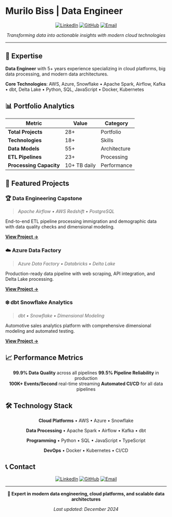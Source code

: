 # Murilo Biss | Data Engineer

<div align="center">

[![LinkedIn](https://img.shields.io/badge/LinkedIn-Connect-blue?style=for-the-badge&logo=linkedin)](https://www.linkedin.com/in/murilobiss/)
[![GitHub](https://img.shields.io/badge/GitHub-Profile-black?style=for-the-badge&logo=github)](https://github.com/murilobiss-dataeng)
[![Email](https://img.shields.io/badge/Email-Contact-red?style=for-the-badge&logo=gmail)](mailto:murilobiss@gmail.com)

*Transforming data into actionable insights with modern cloud technologies*

</div>

---

## 🚀 Expertise

**Data Engineer** with 5+ years experience specializing in cloud platforms, big data processing, and modern data architectures.

**Core Technologies**: AWS, Azure, Snowflake • Apache Spark, Airflow, Kafka • dbt, Delta Lake • Python, SQL, JavaScript • Docker, Kubernetes

## 📊 Portfolio Analytics

<div align="center">

| **Metric** | **Value** | **Category** |
|------------|-----------|--------------|
| **Total Projects** | 28+ | Portfolio |
| **Technologies** | 18+ | Skills |
| **Data Models** | 55+ | Architecture |
| **ETL Pipelines** | 23+ | Processing |
| **Processing Capacity** | 10+ TB daily | Performance |

</div>

## 🎯 Featured Projects

### **🏆 Data Engineering Capstone**
> *Apache Airflow • AWS Redshift • PostgreSQL*

End-to-end ETL pipeline processing immigration and demographic data with data quality checks and dimensional modeling.

**[View Project →](https://github.com/murilobiss-dataeng/data-engineering-learning)**

### **☁️ Azure Data Factory**
> *Azure Data Factory • Databricks • Delta Lake*

Production-ready data pipeline with web scraping, API integration, and Delta Lake processing.

**[View Project →](https://github.com/murilobiss-dataeng/azure-data-engineering-projects)**

### **❄️ dbt Snowflake Analytics**
> *dbt • Snowflake • Dimensional Modeling*

Automotive sales analytics platform with comprehensive dimensional modeling and automated testing.

**[View Project →](https://github.com/murilobiss-dataeng/modern-data-stack-projects)**

## 📈 Performance Metrics

<div align="center">

**99.9% Data Quality** across all pipelines
**99.5% Pipeline Reliability** in production   
**100K+ Events/Second** real-time streaming
**Automated CI/CD** for all data pipelines

</div>

## 🛠️ Technology Stack

<div align="center">

**Cloud Platforms** • AWS • Azure • Snowflake

**Data Processing** • Apache Spark • Airflow • Kafka • dbt

**Programming** • Python • SQL • JavaScript • TypeScript

**DevOps** • Docker • Kubernetes • CI/CD

</div>

## 📞 Contact

<div align="center">

[![LinkedIn](https://img.shields.io/badge/LinkedIn-Connect%20with%20Murilo-blue?style=for-the-badge&logo=linkedin)](https://www.linkedin.com/in/murilobiss/)
[![GitHub](https://img.shields.io/badge/GitHub-Profile-black?style=for-the-badge&logo=github)](https://github.com/murilobiss-dataeng)
[![Email](https://img.shields.io/badge/Email-Get%20in%20Touch-red?style=for-the-badge&logo=gmail)](mailto:murilobiss@gmail.com)

</div>

---

<div align="center">

**🌟 Expert in modern data engineering, cloud platforms, and scalable data architectures**

*Last updated: December 2024*

</div> 